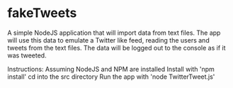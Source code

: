 # fakeTweets
A simple NodeJS application that will import data from text files.
The app will use this data to emulate a Twitter like feed, reading the users and tweets from the text files.
The data will be logged out to the console as if it was tweeted.

Instructions:
    Assuming NodeJS and NPM are installed
    Install with 'npm install'
    cd into the src directory
    Run the app with 'node TwitterTweet.js'


